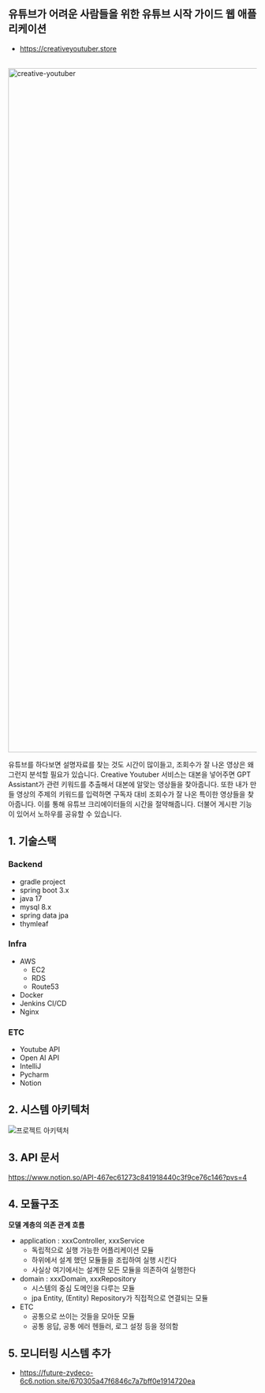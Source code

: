 ## 유튜브가 어려운 사람들을 위한 유튜브 시작 가이드 웹 애플리케이션
- https://creativeyoutuber.store
<br>

<img width="1384" alt="creative-youtuber" src="https://github.com/ChoiYoungHa/Portfolio/assets/64997345/6ff9a893-fa23-4709-80a3-45eb69eca00e">
<br>

유튜브를 하다보면 설명자료를 찾는 것도 시간이 많이들고, 조회수가 잘 나온 영상은 왜 그런지 분석할 필요가 있습니다. Creative Youtuber 서비스는 대본을 넣어주면 GPT Assistant가 관련 키워드를 추출해서 대본에 알맞는 영상들을 찾아줍니다. 또한 내가 만들 영상의 주제의 키워드를 입력하면 구독자 대비 조회수가 잘 나온 특이한 영상들을 찾아줍니다. 이를 통해 유튜브 크리에이터들의 시간을 절약해줍니다. 더불어 게시판 기능이 있어서 노하우를 공유할 수 있습니다.

## 1. 기술스택



### Backend

- gradle project
- spring boot 3.x
- java 17
- mysql 8.x
- spring data jpa
- thymleaf

### Infra

- AWS
    - EC2
    - RDS
    - Route53
- Docker
- Jenkins CI/CD
- Nginx

### ETC

- Youtube API
- Open AI API
- IntelliJ
- Pycharm
- Notion

## 2. 시스템 아키텍처



![프로젝트 아키텍처](https://github.com/ChoiYoungHa/Portfolio/assets/64997345/a2f896ff-0e36-4ce7-b624-d87aa3304c35)

## 3. API 문서
https://www.notion.so/API-467ec61273c841918440c3f9ce76c146?pvs=4

## 4. 모듈구조



**모델 계층의 의존 관계 흐름**

- application : xxxController, xxxService
    - 독립적으로 실행 가능한 어플리케이션 모듈
    - 하위에서 설계 했던 모듈들을 조립하여 실행 시킨다
    - 사실상 여기에서는 설계한 모든 모듈을 의존하여 실행한다
- domain : xxxDomain, xxxRepository
    - 시스템의 중심 도메인을 다루는 모듈
    - jpa Entity, (Entity) Repository가 직접적으로 연결되는 모듈
- ETC
    - 공통으로 쓰이는 것들을 모아둔 모듈
    - 공통 응답, 공통 에러 헨들러, 로그 설정 등을 정의함

## 5. 모니터링 시스템 추가
- https://future-zydeco-6c6.notion.site/670305a47f6846c7a7bff0e1914720ea